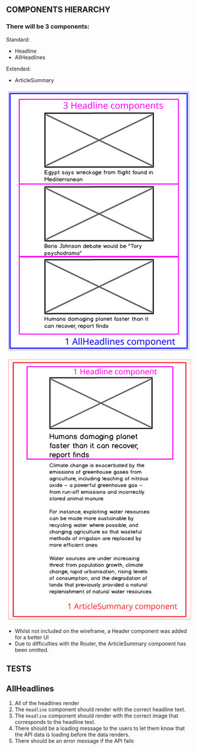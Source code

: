 ## COMPONENTS HIERARCHY

### There will be 3 components:
Standard:
- Headline
- AllHeadlines
  
Extended:
- ArticleSummary

![component hierarchy page 1 ](./images/component-hierarchy-1.svg)

![component hierarchy page 2 ](./images/component-hierarchy-2.svg)

- Whilst not included on the wireframe, a Header component was added for a better UI
- Due to difficulties with the Router, the ArticleSummary component has been omitted.

## TESTS

## AllHeadlines

1. All of the headlines render
2. The `Headline` component should render with the correct headline text.
3. The `Headline` component should render with the correct image that corresponds to the headline text.
4. There should be a loading message to the users to let them know that the API data is loading before the data renders.
5. There should be an error message if the API fails